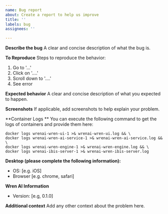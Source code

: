 ```yaml
---
name: Bug report
about: Create a report to help us improve
title: ''
labels: bug
assignees: ''

---
```


**Describe the bug**
A clear and concise description of what the bug is.

**To Reproduce**
Steps to reproduce the behavior:
1. Go to '...'
2. Click on '....'
3. Scroll down to '....'
4. See error

**Expected behavior**
A clear and concise description of what you expected to happen.

**Screenshots**
If applicable, add screenshots to help explain your problem.

**Container Logs **
You can execute the following command to get the logs of containers and provide them here:
```
docker logs wrenai-wren-ui-1 >& wrenai-wren-ui.log && \
docker logs wrenai-wren-ai-service-1 >& wrenai-wren-ai-service.log && \
docker logs wrenai-wren-engine-1 >& wrenai-wren-engine.log && \
docker logs wrenai-ibis-server-1 >& wrenai-wren-ibis-server.log
```

**Desktop (please complete the following information):**
 - OS: [e.g. iOS]
 - Browser [e.g. chrome, safari]

**Wren AI Information**
- Version: [e.g, 0.1.0]

**Additional context**
Add any other context about the problem here.
